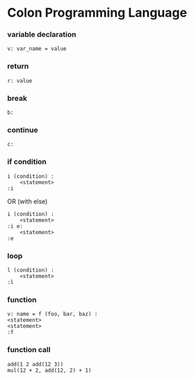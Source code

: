 # Colon Programming Language

### variable declaration

    v: var_name = value

### return

    r: value

### break

    b:

### continue

    c:

### if condition

    i (condition) :
        <statement>
    :i

OR (with else)

    i (condition) :
        <statement>
    :i e:
        <statement>
    :e

### loop

    l (condition) :
        <statement>
    :l

### function

    v: name = f (foo, bar, baz) :
    <statement>
    <statement>
    :f

### function call

    add(1 2 add(12 3))
    mul(12 + 2, add(12, 2) + 1)
